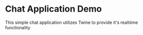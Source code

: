 # Chat Application Demo

This simple chat application utilizes Twine to provide it's realtiime functionality
